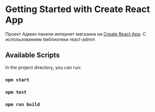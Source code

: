 # Getting Started with Create React App

Проект Админ панели интернет магазина на [Create React App](https://github.com/facebook/create-react-app). С использованием библиотеки react-admin

## Available Scripts

In the project directory, you can run:

### `npm start`

### `npm test`

### `npm run build`

